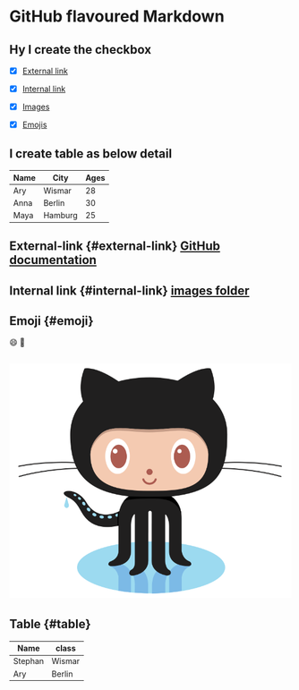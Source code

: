 # GitHub flavoured Markdown

## Hy I create the checkbox 

- [x] [External link](#external-link)
- [x] [Internal link](#internal-link)
- [x] [Images](#images)
- [x] [Emojis](#emojis)


## I create table as below detail 

| Name     | City     | Ages     |
| -------- | -------- | -------- |
| Ary      | Wismar   | 28       |
| Anna     | Berlin   | 30       |
| Maya     | Hamburg  | 25       |

## External-link {#external-link} [GitHub documentation](https://help.github.com/en) 

## Internal link {#internal-link} [images folder](https://github.com/Aryanipuspitasari/authoring/blob/main/logo.png)

## Emoji {#emoji}

:smile:
:slightly_smiling_face:
  
## ![image](logo.png)

## Table {#table}
| Name     | class     | 
| -------- | --------  | 
| Stephan  | Wismar    | 
| Ary      | Berlin    | 

